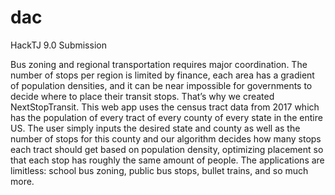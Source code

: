 # dac
HackTJ 9.0 Submission

Bus zoning and regional transportation requires major coordination. The number of stops per region is limited by finance, each area has a gradient of population densities, and it can be near impossible for governments to decide where to place their transit stops. That’s why we created NextStopTransit. This web app uses the census tract data from 2017 which has the population of every tract of every county of every state in the entire US. The user simply inputs the desired state and county as well as the number of stops for this county and our algorithm decides how many stops each tract should get based on population density, optimizing placement so that each stop has roughly the same amount of people. The applications are limitless: school bus zoning, public bus stops, bullet trains, and so much more.
